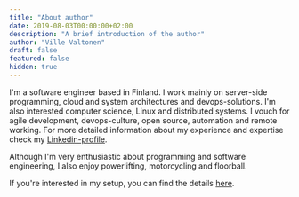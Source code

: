 ```yaml
---
title: "About author"
date: 2019-08-03T00:00:00+02:00
description: "A brief introduction of the author"
author: "Ville Valtonen"
draft: false
featured: false
hidden: true
---
```


I'm a software engineer based in Finland. I work mainly on server-side programming, cloud and system architectures and devops-solutions. I'm also interested computer science, Linux and distributed systems. I vouch for agile development, devops-culture, open source, automation and remote working. For more detailed information about my experience and expertise check my [Linkedin-profile](https://linkedin.com/in/valtonenville1).

Although I'm very enthusiastic about programming and software engineering, I also enjoy powerlifting, motorcycling and floorball.

If you're interested in my setup, you can find the details [here](https://vvaltonen.com/post/gear/).
